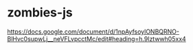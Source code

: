 # zombies-js

https://docs.google.com/document/d/1npAyfsoylONBQRNO-BlHvc0supwLj__neVFLvpcctMc/edit#heading=h.9lztwwh05xx4
